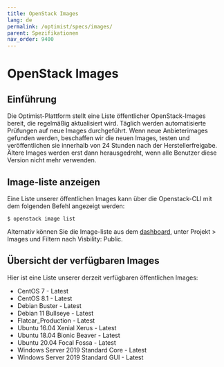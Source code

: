 ```yaml
---
title: OpenStack Images
lang: de
permalink: /optimist/specs/images/
parent: Spezifikationen
nav_order: 9400
---
```


# OpenStack Images

## Einführung

Die Optimist-Plattform stellt eine Liste öffentlicher OpenStack-Images bereit, die regelmäßig aktualisiert wird. Täglich werden automatisierte Prüfungen auf neue Images durchgeführt. Wenn neue Anbieterimages gefunden werden, beschaffen wir die neuen Images, testen und veröffentlichen sie innerhalb von 24 Stunden nach der Herstellerfreigabe.
Ältere Images werden erst dann herausgedreht, wenn alle Benutzer diese Version nicht mehr verwenden.

## Image-liste anzeigen

Eine Liste unserer öffentlichen Images kann über die Openstack-CLI mit dem folgenden Befehl angezeigt werden:

`$ openstack image list`

Alternativ können Sie die Image-liste aus dem [dashboard]([https://dashboard.optimist.innovo.cloud/project/images](https://dashboard.optimist.innovo.cloud/project/images)), unter Projekt > Images und Filtern nach Visbility: Public.

## Übersicht der verfügbaren Images

Hier ist eine Liste unserer derzeit verfügbaren öffentlichen Images:

- CentOS 7 - Latest
- CentOS 8.1 - Latest
- Debian Buster - Latest
- Debian 11 Bullseye - Latest
- Flatcar_Production - Latest
- Ubuntu 16.04 Xenial Xerus - Latest
- Ubuntu 18.04 Bionic Beaver - Latest
- Ubuntu 20.04 Focal Fossa - Latest
- Windows Server 2019 Standard Core - Latest
- Windows Server 2019 Standard GUI - Latest

